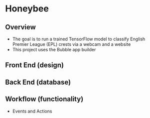 # Honeybee
## Overview
* The goal is to run a trained TensorFlow model to classify English Premier League (EPL) crests via a webcam and a website
* This project uses the Bubble app builder

## Front End (design)

## Back End (database)

## Workflow (functionality)
* Events and Actions

